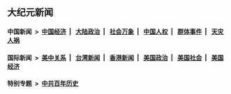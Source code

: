 ## 大纪元新闻

#### 中国新闻 &nbsp;>&nbsp; [中国经济](indexes/ncid283/README.md?08012045) &nbsp;| &nbsp; [大陆政治](indexes/ncid277/README.md?08012045) &nbsp;| &nbsp; [社会万象](indexes/ncid282/README.md?08012045) &nbsp;| &nbsp; [中国人权](indexes/ncid278/README.md?08012045) &nbsp;| &nbsp; [群体事件](indexes/ncid279/README.md?08012045) &nbsp;| &nbsp; [天灾人祸](indexes/ncid280/README.md?08012045)

#### 国际新闻 &nbsp;>&nbsp; [美中关系](indexes/nf1412576/README.md?08012045) &nbsp;| &nbsp; [台湾新闻](indexes/ncid1349361/README.md?08012045) &nbsp;| &nbsp; [香港新闻](indexes/ncid1349362/README.md?08012045) &nbsp;| &nbsp; [美国政治](indexes/ncid1078159/README.md?08012045) &nbsp;| &nbsp; [美国社会](indexes/ncid1078160/README.md?08012045) &nbsp;| &nbsp; [美国经济](indexes/ncid1078158/README.md?08012045)

#### 特别专题 &nbsp;>&nbsp; [中共百年历史](https://github.com/epoch-news/epoch-special/blob/master/README.md?08012045)  
